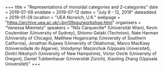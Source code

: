+++
title = "Representations of monoidal categories and 2-categories"
date = 2019-07-08
enddate = 2019-07-12
dates = "July 8 - 12, 2019"
dateadded = 2019-01-28
location = "UEA Norwich, U.K."
webpage = "https://archive.uea.ac.uk/~byr09xgu/workshop.html"
organisers = "Vanessa Miemietz"
speakers = "Nils Carqueville* (Universität Wien), Kevin Coulembier (University of Sydney), Shlomo Gelaki (Technion), Nate Harman (University of Chicago), Matthew Hogancamp (University of Southern California), Jonathan Kujawa (University of Oklahoma), Marco MacKaay (Universidade do Algarve), Volodymyr Mazorchuk (Uppsala Universitet), Dmitri Nikshych (University of New Hampshire), Victor Ostrik (University of Oregon), Daniel Tubbenhauer (Universität Zürich), Xiaoting Zhang (Uppsala Universitet)"
+++
